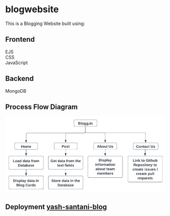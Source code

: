# blogwebsite
This is a Blogging Website built using:
<br/>
## Frontend
EJS
<br/>
CSS
<br/>
JavaScript
## Backend
MongoDB
## Process Flow Diagram
![alt text](https://github.com/yashsantani/blogwebsite/blob/master/process-flow.png)
## Deployment [yash-santani-blog](https://yash-santani-blog.herokuapp.com/)  
